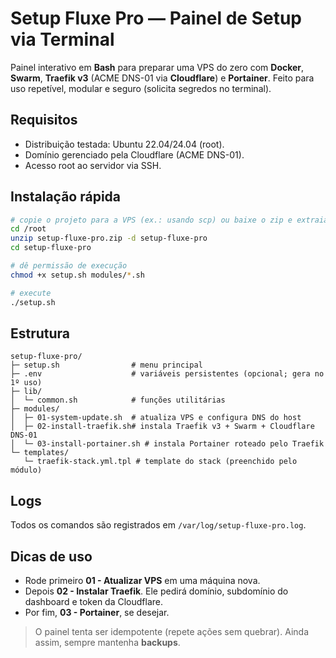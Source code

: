 # Setup Fluxe Pro — Painel de Setup via Terminal

Painel interativo em **Bash** para preparar uma VPS do zero com **Docker**, **Swarm**, **Traefik v3** (ACME DNS-01 via **Cloudflare**) e **Portainer**.
Feito para uso repetível, modular e seguro (solicita segredos no terminal).

## Requisitos
- Distribuição testada: Ubuntu 22.04/24.04 (root).
- Domínio gerenciado pela Cloudflare (ACME DNS-01).
- Acesso root ao servidor via SSH.

## Instalação rápida
```bash
# copie o projeto para a VPS (ex.: usando scp) ou baixe o zip e extraia
cd /root
unzip setup-fluxe-pro.zip -d setup-fluxe-pro
cd setup-fluxe-pro

# dê permissão de execução
chmod +x setup.sh modules/*.sh

# execute
./setup.sh
```

## Estrutura
```
setup-fluxe-pro/
├─ setup.sh                # menu principal
├─ .env                    # variáveis persistentes (opcional; gera no 1º uso)
├─ lib/
│  └─ common.sh            # funções utilitárias
├─ modules/
│  ├─ 01-system-update.sh  # atualiza VPS e configura DNS do host
│  ├─ 02-install-traefik.sh# instala Traefik v3 + Swarm + Cloudflare DNS-01
│  └─ 03-install-portainer.sh # instala Portainer roteado pelo Traefik
└─ templates/
   └─ traefik-stack.yml.tpl # template do stack (preenchido pelo módulo)
```

## Logs
Todos os comandos são registrados em `/var/log/setup-fluxe-pro.log`.

## Dicas de uso
- Rode primeiro **01 - Atualizar VPS** em uma máquina nova.
- Depois **02 - Instalar Traefik**. Ele pedirá domínio, subdomínio do dashboard e token da Cloudflare.
- Por fim, **03 - Portainer**, se desejar.

> O painel tenta ser idempotente (repete ações sem quebrar). Ainda assim, sempre mantenha **backups**.
